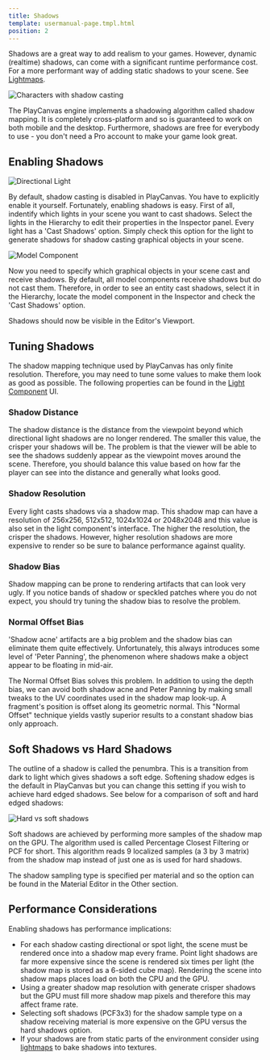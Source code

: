 ```yaml
---
title: Shadows
template: usermanual-page.tmpl.html
position: 2
---
```


Shadows are a great way to add realism to your games. However, dynamic (realtime) shadows, can come with a significant runtime performance cost. For a more performant way of adding static shadows to your scene. See [Lightmaps][4].

![Characters with shadow casting][1]

The PlayCanvas engine implements a shadowing algorithm called shadow mapping. It is completely cross-platform and so is guaranteed to work on both mobile and the desktop. Furthermore, shadows are free for everybody to use - you don't need a Pro account to make your game look great.

## Enabling Shadows

![Directional Light][5]

By default, shadow casting is disabled in PlayCanvas. You have to explicitly enable it yourself. Fortunately, enabling shadows is easy. First of all, indentify which lights in your scene you want to cast shadows. Select the lights in the Hierarchy to edit their properties in the Inspector panel. Every light has a 'Cast Shadows' option. Simply check this option for the light to generate shadows for shadow casting graphical objects in your scene.

![Model Component][6]

Now you need to specify which graphical objects in your scene cast and receive shadows. By default, all model components receive shadows but do not cast them. Therefore, in order to see an entity cast shadows, select it in the Hierarchy, locate the model component in the Inspector and check the 'Cast Shadows' option.

Shadows should now be visible in the Editor's Viewport.

## Tuning Shadows

The shadow mapping technique used by PlayCanvas has only finite resolution. Therefore, you may need to tune some values to make them look as good as possible. The following properties can be found in the [Light Component][2] UI.

### Shadow Distance

The shadow distance is the distance from the viewpoint beyond which directional light shadows are no longer rendered. The smaller this value, the crisper your shadows will be. The problem is that the viewer will be able to see the shadows suddenly appear as the viewpoint moves around the scene. Therefore, you should balance this value based on how far the player can see into the distance and generally what looks good.

### Shadow Resolution

Every light casts shadows via a shadow map. This shadow map can have a resolution of 256x256, 512x512, 1024x1024 or 2048x2048 and this value is also set in the light component's interface. The higher the resolution, the crisper the shadows. However, higher resolution shadows are more expensive to render so be sure to balance performance against quality.

### Shadow Bias

Shadow mapping can be prone to rendering artifacts that can look very ugly. If you notice bands of shadow or speckled patches where you do not expect, you should try tuning the shadow bias to resolve the problem.

### Normal Offset Bias

'Shadow acne' artifacts are a big problem and the shadow bias can eliminate them quite effectively. Unfortunately, this always introduces some level of 'Peter Panning', the phenomenon where shadows make a object appear to be floating in mid-air.

The Normal Offset Bias solves this problem. In addition to using the depth bias, we can avoid both shadow acne and Peter Panning by making small tweaks to the UV coordinates used in the shadow map look-up. A fragment's position is offset along its geometric normal. This "Normal Offset" technique yields vastly superior results to a constant shadow bias only approach.

## Soft Shadows vs Hard Shadows

The outline of a shadow is called the penumbra. This is a transition from dark to light which gives shadows a soft edge. Softening shadow edges is the default in PlayCanvas but you can change this setting if you wish to achieve hard edged shadows. See below for a comparison of soft and hard edged shadows:

![Hard vs soft shadows][3]

Soft shadows are achieved by performing more samples of the shadow map on the GPU. The algorithm used is called Percentage Closest Filtering or PCF for short. This algorithm reads 9 localized samples (a 3 by 3 matrix) from the shadow map instead of just one as is used for hard shadows.

The shadow sampling type is specified per material and so the option can be found in the Material Editor in the Other section.

## Performance Considerations

Enabling shadows has performance implications:

* For each shadow casting directional or spot light, the scene must be rendered once into a shadow map every frame. Point light shadows are far more expensive since the scene is rendered six times per light (the shadow map is stored as a 6-sided cube map). Rendering the scene into shadow maps places load on both the CPU and the GPU.
* Using a greater shadow map resolution with generate crisper shadows but the GPU must fill more shadow map pixels and therefore this may affect frame rate.
* Selecting soft shadows (PCF3x3) for the shadow sample type on a shadow receiving material is more expensive on the GPU versus the hard shadows option.
* If your shadows are from static parts of the environment consider using [lightmaps][4] to bake shadows into textures.

[1]: /images/user-manual/graphics/shadows/doom3_shadows.jpg
[2]: /user-manual/packs/components/light
[3]: /images/user-manual/graphics/shadows/hard_vs_soft.jpg
[4]: /user-manual/graphics/lighting/lightmaps
[5]: /images/user-manual/scenes/components/component-light-directional.png
[6]: /images/user-manual/scenes/components/component-model.jpg

